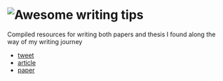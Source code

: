 # ![Awesome writing tips](https://github.com/sindresorhus/awesome/blob/main/media/logo.svg)
Compiled resources for writing both papers and thesis I found along the way of my writing journey

- [tweet](https://twitter.com/animesh_garg/status/1394294886073913353?s=20)
- [article](https://www.nature.com/articles/d41586-019-02918-5)
- [paper](https://journals.plos.org/ploscompbiol/article?id=10.1371/journal.pcbi.1005619)

